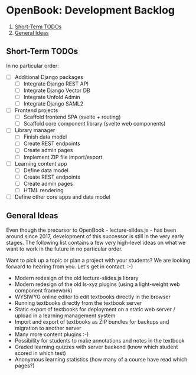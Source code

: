 OpenBook: Development Backlog
====================================

1. [Short-Term TODOs](#short-term-todos)
1. [General Ideas](#general-ideas)

Short-Term TODOs
----------------

In no particular order:

-[ ] Additional Django packages
  -[ ] Integrate Django REST API
  -[ ] Integrate Django Vector DB
  -[ ] Integrate Unfold Admin
  -[ ] Integrate Django SAML2

-[ ] Frontend projects
  -[ ] Scaffold frontend SPA (svelte + routing)
  -[ ] Scaffold core component library (svelte web components)

-[ ] Library manager
  -[ ] Finish data model
  -[ ] Create REST endpoints
  -[ ] Create admin pages
  -[ ] Implement ZIP file import/export

-[ ] Learning content app
  -[ ] Define data model
  -[ ] Create REST endpoints
  -[ ] Create admin pages
  -[ ] HTML rendering

-[ ] Define other core apps and data model

General Ideas
-------------

Even though the precursor to OpenBook - lecture-slides.js - has been around
since 2017, development of this successor is still in the very early stages.
The following list contains a few very high-level ideas on what we want to work
in the future in no particular order.

Want to pick up a topic or plan a project with your students? We are looking forward
to hearing from you. Let's get in contact. :-)

* Modern redesign of the old lecture-slides.js library
* Modern redesign of the old ls-xyz plugins (using a light-weight web component framework)
* WYSIWYG online editor to edit textbooks directly in the browser
* Running textbooks directly from the textbook server
* Static export of textbooks for deployment on a static web server / upload in a learning management system
* Import and export of textbooks as ZIP bundles for backups and migration to another server
* Many more content plugins :-)
* Possibility for students to make annotations and notes in the textbook
* Graded learning quizzes with server backend (know which student scored in which test)
* Anonymous learning statistics (how many of a course have read which pages?)
